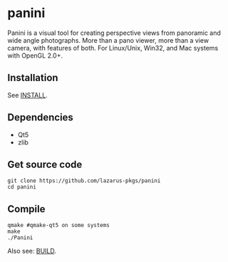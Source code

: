# panini

Panini is a visual tool for creating perspective views from panoramic and wide angle photographs. More than a pano viewer, more than a view camera, with features of both. For Linux/Unix, Win32, and Mac systems with OpenGL 2.0+.

## Installation
See [INSTALL](INSTALL.md).
## Dependencies

* Qt5
* zlib

## Get source code

```
git clone https://github.com/lazarus-pkgs/panini
cd panini
```

## Compile

```
qmake #qmake-qt5 on some systems
make
./Panini
```

Also see: [BUILD](BUILD.md).
